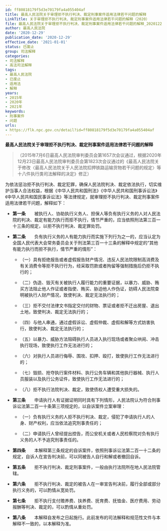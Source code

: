 ```yaml
---
id: ff80818179f5d3e70179fa4a055404af
title: 最高人民法院关于审理拒不执行判决、裁定刑事案件适用法律若干问题的解释
LinkTitle: 关于审理拒不执行判决、裁定刑事案件适用法律若干问题的解释（2020）
file: 最高人民法院关于审理拒不执行判决、裁定刑事案件适用法律若干问题的解释_20201229_ff80818179f5d3e70179fa4a055404af.docx
author: 最高人民法院
date: '2020-12-29'
publication_date: '2020-12-29'
effective_date: '2021-01-01'
status: 已废止
group: 司法解释
categories:
- 司法解释
- 高法司法解释
tags:
- 最高人民法院
- 已废止
- 适用法
- 解释
years:
- 2015年
- 2020年
- 2021年
keywords:
- 刑事案件
- 问题
urls:
- https://flk.npc.gov.cn/detail?id=ff80818179f5d3e70179fa4a055404af
---
```


**最高人民法院关于审理拒不执行判决、裁定刑事案件适用法律若干问题的解释**

> （2015年7月6日最高人民法院审判委员会第1657次会议通过，根据2020年12月23日最高人民法院审判委员会第1823次会议通过的《最高人民法院关于修改〈最高人民法院关于人民法院扣押铁路运输货物若干问题的规定〉等十八件执行类司法解释的决定》修正）

为依法惩治拒不执行判决、裁定犯罪，确保人民法院判决、裁定依法执行，切实维护当事人合法权益，根据《中华人民共和国刑法》《中华人民共和国刑事诉讼法》《中华人民共和国民事诉讼法》等法律规定，就审理拒不执行判决、裁定刑事案件适用法律若干问题，解释如下：

- **第一条**　　被执行人、协助执行义务人、担保人等负有执行义务的人对人民法院的判决、裁定有能力执行而拒不执行，情节严重的，应当依照刑法第三百一十三条的规定，以拒不执行判决、裁定罪处罚。

- **第二条**　　负有执行义务的人有能力执行而实施下列行为之一的，应当认定为全国人民代表大会常务委员会关于刑法第三百一十三条的解释中规定的“其他有能力执行而拒不执行，情节严重的情形”：

  - （一）具有拒绝报告或者虚假报告财产情况、违反人民法院限制高消费及有关消费令等拒不执行行为，经采取罚款或者拘留等强制措施后仍拒不执行的；

  - （二）伪造、毁灭有关被执行人履行能力的重要证据，以暴力、威胁、贿买方法阻止他人作证或者指使、贿买、胁迫他人作伪证，妨碍人民法院查明被执行人财产情况，致使判决、裁定无法执行的；

  - （三）拒不交付法律文书指定交付的财物、票证或者拒不迁出房屋、退出土地，致使判决、裁定无法执行的；

  - （四）与他人串通，通过虚假诉讼、虚假仲裁、虚假和解等方式妨害执行，致使判决、裁定无法执行的；

  - （五）以暴力、威胁方法阻碍执行人员进入执行现场或者聚众哄闹、冲击执行现场，致使执行工作无法进行的；

  - （六）对执行人员进行侮辱、围攻、扣押、殴打，致使执行工作无法进行的；

  - （七）毁损、抢夺执行案件材料、执行公务车辆和其他执行器械、执行人员服装以及执行公务证件，致使执行工作无法进行的；

  - （八）拒不执行法院判决、裁定，致使债权人遭受重大损失的。

- **第三条**　　申请执行人有证据证明同时具有下列情形，人民法院认为符合刑事诉讼法第二百一十条第三项规定的，以自诉案件立案审理：

  - （一）负有执行义务的人拒不执行判决、裁定，侵犯了申请执行人的人身、财产权利，应当依法追究刑事责任的；

  - （二）申请执行人曾经提出控告，而公安机关或者人民检察院对负有执行义务的人不予追究刑事责任的。

- **第四条**　　本解释第三条规定的自诉案件，依照刑事诉讼法第二百一十二条的规定，自诉人在宣告判决前，可以同被告人自行和解或者撤回自诉。

- **第五条**　　拒不执行判决、裁定刑事案件，一般由执行法院所在地人民法院管辖。

- **第六条**　　拒不执行判决、裁定的被告人在一审宣告判决前，履行全部或部分执行义务的，可以酌情从宽处罚。

- **第七条**　　拒不执行支付赡养费、扶养费、抚育费、抚恤金、医疗费用、劳动报酬等判决、裁定的，可以酌情从重处罚。

- **第八条**　　本解释自发布之日起施行。此前发布的司法解释和规范性文件与本解释不一致的，以本解释为准。
